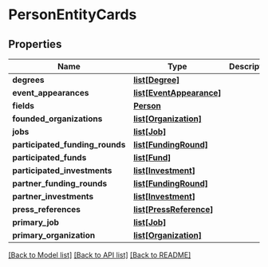 # PersonEntityCards

## Properties
Name | Type | Description | Notes
------------ | ------------- | ------------- | -------------
**degrees** | [**list[Degree]**](Degree.md) |  | [optional] 
**event_appearances** | [**list[EventAppearance]**](EventAppearance.md) |  | [optional] 
**fields** | [**Person**](Person.md) |  | [optional] 
**founded_organizations** | [**list[Organization]**](Organization.md) |  | [optional] 
**jobs** | [**list[Job]**](Job.md) |  | [optional] 
**participated_funding_rounds** | [**list[FundingRound]**](FundingRound.md) |  | [optional] 
**participated_funds** | [**list[Fund]**](Fund.md) |  | [optional] 
**participated_investments** | [**list[Investment]**](Investment.md) |  | [optional] 
**partner_funding_rounds** | [**list[FundingRound]**](FundingRound.md) |  | [optional] 
**partner_investments** | [**list[Investment]**](Investment.md) |  | [optional] 
**press_references** | [**list[PressReference]**](PressReference.md) |  | [optional] 
**primary_job** | [**list[Job]**](Job.md) |  | [optional] 
**primary_organization** | [**list[Organization]**](Organization.md) |  | [optional] 

[[Back to Model list]](../README.md#documentation-for-models) [[Back to API list]](../README.md#documentation-for-api-endpoints) [[Back to README]](../README.md)

